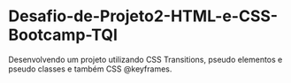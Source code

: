 # Desafio-de-Projeto2-HTML-e-CSS-Bootcamp-TQI
Desenvolvendo um projeto utilizando CSS Transitions, pseudo elementos e pseudo classes e também CSS @keyframes.
